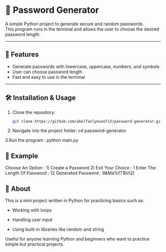 # 🔑 Password Generator

A simple Python project to generate secure and random passwords.  
This program runs in the terminal and allows the user to choose the desired password length.

---

## 🚀 Features
- Generate passwords with lowercase, uppercase, numbers, and symbols  
- User can choose password length  
- Fast and easy to use in the terminal  

---

## 🛠️ Installation & Usage

1. Clone the repository:
   ```bash
   git clone https://github.com/abolfazlyousefi5/password-generator.git
2. Navigate into the project folder:
cd password-generator

3.Run the program :
python main.py

## 📸 Example
Choose An Option : 
    1) Create a Password
    2) Exit
Your Choice : 1
Enter The Length Of Password : 12
Generated Password : 9&Ma%fT$h!Q1

## 📌 About 
This is a mini project written in Python for practicing basics such as:

- Working with loops

- Handling user input

- Using built-in libraries like random and string

Useful for anyone learning Python and beginners who want to practice simple but practical projects.

